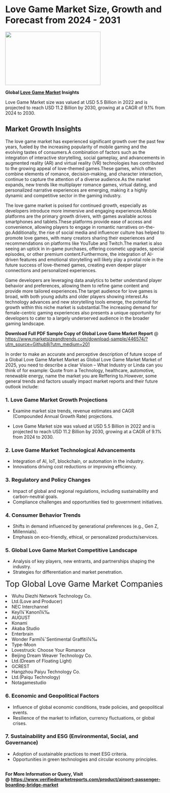 <H1>Love Game Market Size, Growth and Forecast from 2024 - 2031</H1><img class="aligncenter size-medium wp-image-584254" src="https://thirdeyenews.in/wp-content/uploads/2024/09/Global-Market-Research-300x168.jpeg" alt="" width="300" height="168" /><p><strong>Global&nbsp;<a href="https://www.marketsizeandtrends.com/download-sample/446574/?utm_source=Github8j?utm_medium=201">Love Game Market</a> Insights</strong></p><p>Love Game Market size was valued at USD 5.5 Billion in 2022 and is projected to reach USD 11.2 Billion by 2030, growing at a CAGR of 9.1% from 2024 to 2030.</p><p><h2>Market Growth Insights</h2> <p>The love game market has experienced significant growth over the past few years, fueled by the increasing popularity of mobile gaming and the evolving tastes of consumers.A combination of factors such as the integration of interactive storytelling, social gameplay, and advancements in augmented reality (AR) and virtual reality (VR) technologies has contributed to the growing appeal of love-themed games.These games, which often combine elements of romance, decision-making, and character interaction, continue to capture the attention of a diverse audience.As the market expands, new trends like multiplayer romance games, virtual dating, and personalized narrative experiences are emerging, making it a highly dynamic and competitive sector in the gaming industry.</p> <p>The love game market is poised for continued growth, especially as developers introduce more immersive and engaging experiences.Mobile platforms are the primary growth drivers, with games available across smartphones and tablets.These platforms provide ease of access and convenience, allowing players to engage in romantic narratives on-the-go.Additionally, the rise of social media and influencer culture has helped to promote love games, with many creators sharing their experiences and recommendations on platforms like YouTube and Twitch.The market is also seeing an uptick in in-game purchases, offering cosmetic upgrades, special episodes, or other premium content.Furthermore, the integration of AI-driven features and emotional storytelling will likely play a pivotal role in the future success of love-themed games, creating even deeper player connections and personalized experiences.<p>Game developers are leveraging data analytics to better understand player behavior and preferences, allowing them to refine game content and provide more tailored experiences.The target audience for love games is broad, with both young adults and older players showing interest.As technology advances and new storytelling tools emerge, the potential for growth within this niche market is substantial.The increasing demand for female-centric gaming experiences also presents a unique opportunity for developers to cater to a largely underserved audience in the broader gaming landscape.</p> <p><span class=""><strong>Download Full PDF Sample Copy of Global Love Game Market Report</strong> @ <a href="https://www.marketsizeandtrends.com/download-sample/446574/?utm_source=Github8j?utm_medium=201" target="_blank">https://www.marketsizeandtrends.com/download-sample/446574/?utm_source=Github8j?utm_medium=201</a></span></p><p>In order to make an accurate and perceptive description of future scope of a Global&nbsp;Love Game Market Market as Global&nbsp;Love Game Market Market of 2025, you need to describe a clear Vision &ndash; What Industry or Linda can you think of for example: Quote from a Technology, healthcare, automotive, renewable energy, name the market you are Reffering to.However, some general trends and factors usually impact market reports and their future outlook include:</p><h3>1.&nbsp;<strong>Love Game Market Growth Projections</strong></h3><ul><li>Examine market size trends, revenue estimates and CAGR (Compounded Annual Growth Rate) projections.</li><li><p>Love Game Market size was valued at USD 5.5 Billion in 2022 and is projected to reach USD 11.2 Billion by 2030, growing at a CAGR of 9.1% from 2024 to 2030.</p></li></ul><h3>2.&nbsp;<strong>Love Game Market Technological Advancements</strong></h3><ul><li>Integration of AI, IoT, blockchain, or automation in the industry.</li><li>Innovations driving cost reductions or improving efficiency.</li></ul><h3>3.&nbsp;<strong>Regulatory and Policy Changes</strong></h3><ul><li>Impact of global and regional regulations, including sustainability and carbon-neutral goals.</li><li>Compliance challenges and opportunities tied to government initiatives.</li></ul><h3>4.&nbsp;<strong>Consumer Behavior Trends</strong></h3><ul><li>Shifts in demand influenced by generational preferences (e.g., Gen Z, Millennials).</li><li>Emphasis on eco-friendly, ethical, or personalized products/services.</li></ul><h3>5.&nbsp;<strong>Global Love Game Market Competitive Landscape</strong></h3><ul><li>Analysis of key players, new entrants, and partnerships shaping the industry.</li><li>Strategies for differentiation and market penetration.</li></ul><p data-pm-slice="1 1 []"><span style="color: inherit; font-family: inherit; font-size: 25px;">Top Global Love Game Market Companies</span></p><div class="" data-test-id=""><p><li>Wuhu Diezhi Network Technology Co.</li><li> Ltd.(Love and Producer)</li><li> NEC Interchannel</li><li> Keyï¼ˆKanonï¼‰</li><li> AUGUST</li><li> Konami</li><li> Akaba Studio</li><li> Enterbrain</li><li> Wonder Farmï¼ˆSentimental Graffitiï¼‰</li><li> Type-Moon</li><li> Lovestruck: Choose Your Romance</li><li> Beijing Dream Weaver Technology Co.</li><li> Ltd.(Dream of Floating Light)</li><li> GCREST</li><li> Hangzhou Paiyu Technology Co.</li><li> Ltd.(Paiqu Technology)</li><li> Notagamestudio</li></p></div><h3>6.&nbsp;<strong>Economic and Geopolitical Factors</strong></h3><ul><li>Influence of global economic conditions, trade policies, and geopolitical events.</li><li>Resilience of the market to inflation, currency fluctuations, or global crises.</li></ul><h3>7.&nbsp;<strong>Sustainability and ESG (Environmental, Social, and Governance)</strong></h3><ul><li>Adoption of sustainable practices to meet ESG criteria.</li><li>Opportunities in green technologies and circular economy principles.</li></ul><h2><strong style="font-size: 14px;">For More Information or Query, Visit @&nbsp;</strong><a style="background-color: #ffffff; font-size: 14px;" href="https://www.marketsizeandtrends.com/report/love-game-market/" target="_blank">https://www.verifiedmarketreports.com/product/airport-passenger-boarding-bridge-market</a></h2>